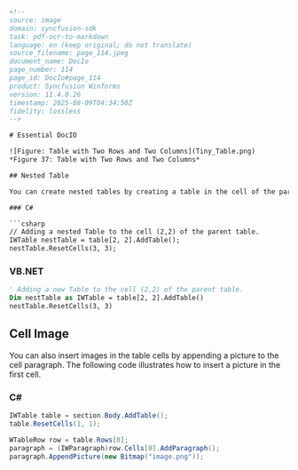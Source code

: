 ```html
<!-- 
source: image
domain: syncfusion-sdk
task: pdf-ocr-to-markdown
language: en (keep original; do not translate)
source_filename: page_114.jpeg
document_name: DocIo
page_number: 114
page_id: DocIo#page_114
product: Syncfusion Winforms
version: 11.4.0.26
timestamp: 2025-08-09T04:34:50Z
fidelity: lossless
-->

# Essential DocIO

![Figure: Table with Two Rows and Two Columns](Tiny_Table.png)
*Figure 37: Table with Two Rows and Two Columns*

## Nested Table

You can create nested tables by creating a table in the cell of the parent table by using DocIO. The following code illustrates this.

### C#

```csharp
// Adding a nested Table to the cell (2,2) of the parent table.
IWTable nestTable = table[2, 2].AddTable();
nestTable.ResetCells(3, 3);
```

### VB.NET

```vb
' Adding a new Table to the cell (2,2) of the parent table.
Dim nestTable as IWTable = table[2, 2].AddTable()
nestTable.ResetCells(3, 3)
```

## Cell Image

You can also insert images in the table cells by appending a picture to the cell paragraph. The following code illustrates how to insert a picture in the first cell.

### C#

```csharp
IWTable table = section.Body.AddTable();
table.ResetCells(1, 1);

WTableRow row = table.Rows[0];
paragraph = (IWParagraph)row.Cells[0].AddParagraph();
paragraph.AppendPicture(new Bitmap("image.png"));
```

<!-- tags: [DocIO, nested tables, cell images, programming, C#, VB.NET] keywords: [nested tables, cell images, append picture, table, DocIO, Winforms, programming] -->
```